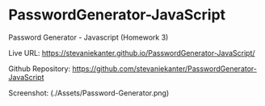 # PasswordGenerator-JavaScript
Password Generator - Javascript (Homework 3)

Live URL: https://stevaniekanter.github.io/PasswordGenerator-JavaScript/

Github Repository: https://github.com/stevaniekanter/PasswordGenerator-JavaScript

Screenshot: (./Assets/Password-Generator.png)